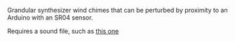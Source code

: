 Grandular synthesizer wind chimes that can be perturbed by proximity to an Arduino with an SR04 sensor.

Requires a sound file, such as [this one](https://www.dropbox.com/s/35kpbcbqkj8kk2o/12pq_partch.wav?dl=0)
